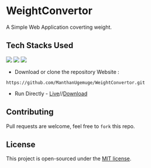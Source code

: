 # WeightConvertor
A Simple Web Application coverting weight.

## Tech Stacks Used

<a target="_blank" href="https://www.w3schools.com/html/default.asp"><img src="https://img.shields.io/badge/html5%20-%23E34F26.svg?&style=for-the-badge&logo=html5&logoColor=white"></img></a>
<a target="_blank" href="https://www.w3schools.com/css/default.asp"><img src="https://img.shields.io/badge/css3%20-%231572B6.svg?&style=for-the-badge&logo=css3&logoColor=white"></img></a>
<a target="_blank" href="https://www.w3schools.com/js/default.asp"><img src="https://img.shields.io/badge/javascript%20-%23323330.svg?&style=for-the-badge&logo=javascript&logoColor=%23F7DF1E"></img></a>

- Download or clone the repository Website : 

```
https://github.com/ManthanUgemuge/WeightConvertor.git

```
- Run Directly - [Live](https://manthanugemuge.github.io/WeightConvertor/)//[Download](https://github.com/ManthanUgemuge/WeightConvertor/archive/refs/heads/main.zip)

## Contributing
Pull requests are welcome, feel free to ```fork``` this repo.

## License
This project is open-sourced under the [MIT license]().
